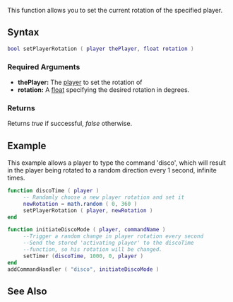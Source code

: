 This function allows you to set the current rotation of the specified player.

Syntax
------

``` lua
bool setPlayerRotation ( player thePlayer, float rotation )         
```

### Required Arguments

-   **thePlayer:** The [player](/player.md "wikilink") to set the rotation of
-   **rotation:** A [float](/float.md "wikilink") specifying the desired rotation in degrees.

### Returns

Returns *true* if successful, *false* otherwise.

Example
-------

This example allows a player to type the command 'disco', which will result in the player being rotated to a random direction every 1 second, infinite times.

``` lua
function discoTime ( player )
     -- Randomly choose a new player rotation and set it
     newRotation = math.random ( 0, 360 )
     setPlayerRotation ( player, newRotation )
end

function initiateDiscoMode ( player, commandName )
     --Trigger a random change in player rotation every second
     --Send the stored 'activating player' to the discoTime
     --function, so his rotation will be changed.
     setTimer (discoTime, 1000, 0, player )
end
addCommandHandler ( "disco", initiateDiscoMode )
```

See Also
--------
